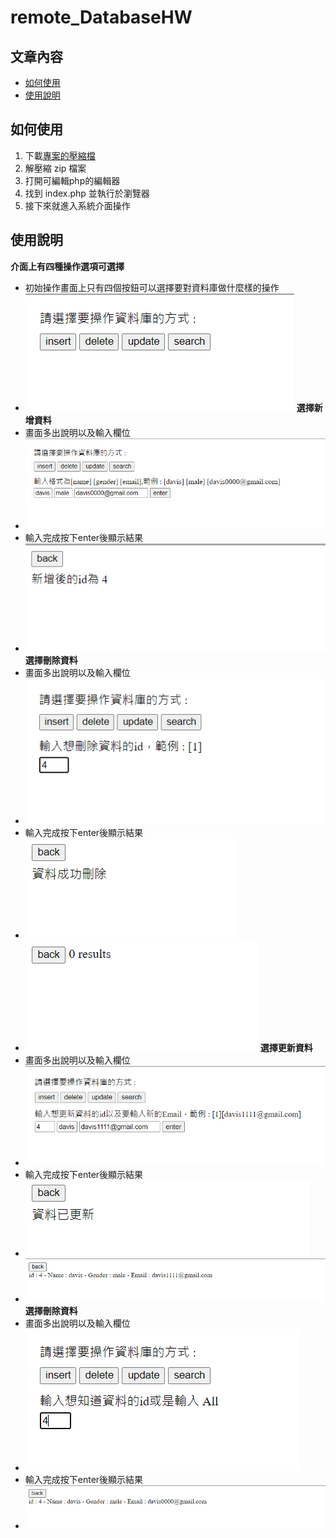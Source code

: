 # remote_DatabaseHW
## 文章內容
- [如何使用](https://github.com/davis-0378/remote_DatabaseHW/edit/main/README.md#%E5%A6%82%E4%BD%95%E4%BD%BF%E7%94%A8-1)
- [使用說明](https://github.com/davis-0378/remote_DatabaseHW/edit/main/README.md#%E4%BD%BF%E7%94%A8%E8%AA%AA%E6%98%8E-1)

## 如何使用
1. 下載[專案的壓縮檔](https://github.com/davis-0378/remote_DatabaseHW/archive/refs/heads/main.zip)
2. 解壓縮 zip 檔案
3. 打開可編輯php的編輯器
4. 找到 index.php 並執行於瀏覽器
5. 接下來就進入系統介面操作
## 使用說明
**介面上有四種操作選項可選擇**
  * 初始操作畫面上只有四個按鈕可以選擇要對資料庫做什麼樣的操作
  * ![初始操作畫面](https://github.com/davis-0378/remote_DatabaseHW/blob/main/%E6%93%8D%E4%BD%9C%E7%95%AB%E9%9D%A2.png)
**選擇新增資料**
  * 畫面多出說明以及輸入欄位
  * ![操作畫面新增](https://github.com/davis-0378/remote_DatabaseHW/blob/main/%E6%93%8D%E4%BD%9C%E7%95%AB%E9%9D%A2%E8%BC%B8%E5%85%A5.png)
  * 輸入完成按下enter後顯示結果
  * ![操作畫面新增結果](https://github.com/davis-0378/remote_DatabaseHW/blob/main/%E6%93%8D%E4%BD%9C%E7%95%AB%E9%9D%A2%E8%BC%B8%E5%85%A5%E7%B5%90%E6%9E%9C.png)
**選擇刪除資料**
  * 畫面多出說明以及輸入欄位
  * ![操作畫面刪除](https://github.com/davis-0378/remote_DatabaseHW/blob/main/%E6%93%8D%E4%BD%9C%E7%95%AB%E9%9D%A2%E5%88%AA%E9%99%A4.png)
  * 輸入完成按下enter後顯示結果
  * ![操作畫面刪除結果](https://github.com/davis-0378/remote_DatabaseHW/blob/main/%E6%93%8D%E4%BD%9C%E7%95%AB%E9%9D%A2%E5%88%AA%E9%99%A4%E7%B5%90%E6%9E%9C.png)
  * ![操作畫面刪除結果查詢](https://github.com/davis-0378/remote_DatabaseHW/blob/main/%E6%93%8D%E4%BD%9C%E7%95%AB%E9%9D%A2%E5%88%AA%E9%99%A4%E7%B5%90%E6%9E%9C%E6%9F%A5%E8%A9%A2.png)
**選擇更新資料**
  * 畫面多出說明以及輸入欄位
  * ![操作畫面更新](https://github.com/davis-0378/remote_DatabaseHW/blob/main/%E6%93%8D%E4%BD%9C%E7%95%AB%E9%9D%A2%E6%9B%B4%E6%96%B0.png)
  * 輸入完成按下enter後顯示結果
  * ![操作畫面更新結果](https://github.com/davis-0378/remote_DatabaseHW/blob/main/%E6%93%8D%E4%BD%9C%E7%95%AB%E9%9D%A2%E6%9B%B4%E6%96%B0%E7%B5%90%E6%9E%9C.png)
  * ![操作畫面更新結果查詢](https://github.com/davis-0378/remote_DatabaseHW/blob/main/%E6%93%8D%E4%BD%9C%E7%95%AB%E9%9D%A2%E6%9B%B4%E6%96%B0%E7%B5%90%E6%9E%9C%E6%9F%A5%E8%A9%A2.png)
**選擇刪除資料**
  * 畫面多出說明以及輸入欄位
  * ![操作畫面查詢](https://github.com/davis-0378/remote_DatabaseHW/blob/main/%E6%93%8D%E4%BD%9C%E7%95%AB%E9%9D%A2%E6%9F%A5%E8%A9%A2.png)
  * 輸入完成按下enter後顯示結果
  * ![操作畫面查詢結果](https://github.com/davis-0378/remote_DatabaseHW/blob/main/%E6%93%8D%E4%BD%9C%E7%95%AB%E9%9D%A2%E6%9F%A5%E8%A9%A2%E7%B5%90%E6%9E%9C.png)
